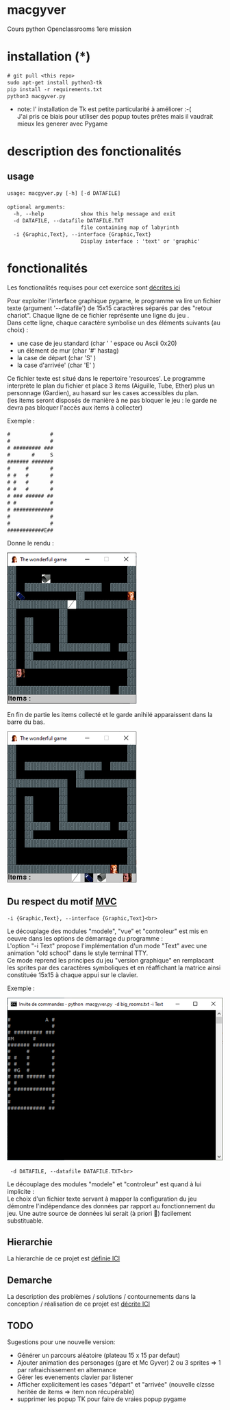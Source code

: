 # macgyver
Cours python Openclassrooms 1ere mission

# installation (*)

````
# git pull <this repo>
sudo apt-get install python3-tk
pip install -r requirements.txt
python3 macgyver.py
````
* note:  l' installation de Tk est petite particularité à améliorer :-(<br>
J'ai pris ce biais pour utiliser des popup toutes prêtes mais il vaudrait mieux les generer avec Pygame
 

# description des fonctionalités
## usage
````
usage: macgyver.py [-h] [-d DATAFILE]

optional arguments:
  -h, --help            show this help message and exit
  -d DATAFILE, --datafile DATAFILE.TXT
                        file containing map of labyrinth
  -i {Graphic,Text}, --interface {Graphic,Text}
                        Display interface : 'text' or 'graphic'
````
# fonctionalités
Les fonctionalités requises pour cet exercice sont [décrites ici](https://openclassrooms.com/fr/projects/156/assignment)

Pour exploiter l'interface graphique pygame, le programme va lire un fichier texte (argument '--datafile') 
de 15x15 caractères séparés par des "retour chariot". Chaque ligne de ce fichier représente une ligne du jeu .<br>
Dans cette ligne, chaque caractère symbolise un des éléments suivants (au choix) :
- une case de jeu standard (char ' ' espace ou Ascii 0x20)
- un élément de mur (char '#' hastag)
- la case de départ (char 'S' )
- la case d'arrivée' (char 'E' )

Ce fichier texte est situé dans le repertoire 'resources'.
Le programme interprète le plan du fichier et place 3 items (Aiguille, Tube, Ether) plus un personnage (Gardien), au hasard sur les cases accessibles du plan.<br>
(les items seront disposés de manière à ne pas bloquer le jeu : le garde ne devra pas bloquer l'accès aux items à collecter)

Exemple :
````
#             #
#             #
# ######### ###
#       #     S
####### #######
#     #       #
# #   #       #
# #   #       #
# #   #       #
# ### ###### ##
# #           #
# #############
#             #
#             #
############E##
````
Donne le rendu :

![Rendu](https://raw.githubusercontent.com/jean-charles-gibier/macgyver/develop/docs/Exemple1.png)

En fin de partie les items collecté et le garde anihilé apparaissent dans la barre du bas.

![Rendu](https://raw.githubusercontent.com/jean-charles-gibier/macgyver/develop/docs/Exemple2.png)


## Du respect du motif [MVC](https://fr.wikipedia.org/wiki/Mod%C3%A8le-vue-contr%C3%B4leur)

````
-i {Graphic,Text}, --interface {Graphic,Text}<br>
````
Le découplage des modules "modele", "vue" et "controleur" est mis en oeuvre dans les options de démarrage du programme :<br>
L'option "-i Text" propose l'implémentation d'un mode "Text" avec une animation "old school" dans le style terminal TTY.<br>
Ce mode reprend les principes du jeu "version graphique" en remplacant les sprites par des caractères symboliques et en réaffichant la matrice ainsi constituée 15x15 à chaque appui sur le clavier.<br>

Exemple :

![Rendu](https://raw.githubusercontent.com/jean-charles-gibier/macgyver/develop/docs/Exemple3.png)


```` 
 -d DATAFILE, --datafile DATAFILE.TXT<br>
````
Le découplage des modules "modele" et "controleur" est quand à lui implicite :<br>
Le choix d'un fichier texte servant à mapper la configuration du jeu  démontre l'indépendance des données par rapport au fonctionnement du jeu. Une autre source de données lui serait (à priori :grimacing:) facilement substituable.


## Hierarchie  

La hierarchie de ce projet est [définie ICI](https://github.com/jean-charles-gibier/macgyver/blob/master/docs/architecture.md) 

## Demarche

La description des problèmes / solutions / contournements dans la conception / réalisation de ce projet est [décrite ICI](https://github.com/jean-charles-gibier/macgyver/blob/master/docs/P03_02_Demarche.pdf) 


## TODO

Sugestions pour une nouvelle version:
- Générer un parcours aléatoire (plateau 15 x 15 par defaut)
- Ajouter animation des personages (gare  et Mc Gyver) 2 ou 3 sprites => 1 par rafraichissement en alternance 
- Gérer les evenements clavier par listener
- Afficher explicitement les cases "départ" et "arrivée" (nouvelle clzsse heritée de items => item non récupérable)
- supprimer les popup TK pour faire de vraies popup pygame 
